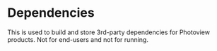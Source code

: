 # Dependencies

This is used to build and store 3rd-party dependencies for Photoview products. Not for end-users and not for running.
